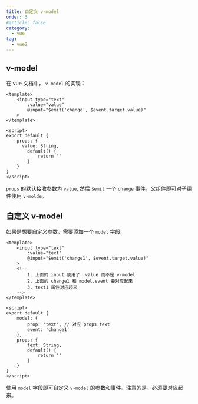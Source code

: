 ```yaml
---
title: 自定义 v-model
order: 3
#article: false
category:
  - vue
tag:
  - vue2
---
```


## v-model

在 vue 文档中， `v-model` 的实现：

```vue
<template>
    <input type="text"
        :value="value"
        @input="$emit('change', $event.target.value)"
    >
</template>

<script>
export default {
    props: {
      value: String,
        default() {
            return ''
        }
    }
}
</script>
```

`props` 的默认接收参数为 `value`, 然后 `$emit` 一个 `change` 事件。父组件即可对子组件使用 `v-molde`。

## 自定义 v-model

如果是想要自定义参数，需要添加一个 `model` 字段:

```vue
<template>
    <input type="text"
        :value="text"
        @input="$emit('change1', $event.target.value)"
    >
    <!--
        1. 上面的 input 使用了 :value 而不是 v-model
        2. 上面的 change1 和 model.event 要对应起来
        3. text1 属性对应起来
    -->
</template>

<script>
export default {
    model: {
        prop: 'text', // 对应 props text
        event: 'change1'
    },
    props: {
        text: String,
        default() {
            return ''
        }
    }
}
</script>
```

使用 `model` 字段即可自定义 `v-model` 的参数和事件。注意的是，必须要对应起来。
